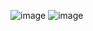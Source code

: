 ![image](https://github.com/user-attachments/assets/f8935194-81f9-4694-8f2e-e36a47132253)
![image](https://github.com/user-attachments/assets/515853f1-74a4-45fb-9b6f-c49e3b6a8b1a)
